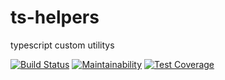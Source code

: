 # ts-helpers

typescript custom utilitys

[![Build Status](https://travis-ci.com/KyznecSPM/programming-tasks.svg?branch=main)](https://travis-ci.com/KyznecSPM/programming-tasks)
[![Maintainability](https://api.codeclimate.com/v1/badges/81151365f6f9fd39dd47/maintainability)](https://codeclimate.com/github/KyznecSPM/ts-helpers/maintainability)
[![Test Coverage](https://api.codeclimate.com/v1/badges/81151365f6f9fd39dd47/test_coverage)](https://codeclimate.com/github/KyznecSPM/ts-helpers/test_coverage)
